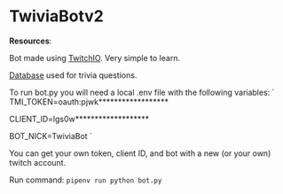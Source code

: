 # TwiviaBotv2

**Resources**:

Bot made using [TwitchIO](https://twitchio.dev/en/latest/index.html). Very simple to learn.

[Database](https://opentdb.com/) used for trivia questions.

To run bot.py you will need a local .env file with the following variables:
`
TMI_TOKEN=oauth:pjwk******************

CLIENT_ID=lgs0w*******************

BOT_NICK=TwiviaBot
`

You can get your own token, client ID, and bot with a new (or your own) twitch account.

Run command: `pipenv run python bot.py`
